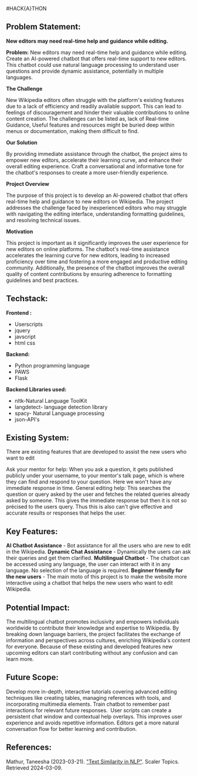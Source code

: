 #HACK{A}THON

## **Problem Statement:**

**New editors may need real-time help and guidance while editing.**

**Problem:** New editors may need real-time help and guidance while editing. Create an AI-powered chatbot that offers real-time support to new editors. This chatbot could use natural language processing to understand user questions and provide dynamic assistance, potentially in multiple languages.

**The Challenge**

New Wikipedia editors often struggle with the platform's existing features due to a lack of efficiency and readily available support.
This can lead to feelings of discouragement and hinder their valuable contributions to online content creation.
The challenges can be listed as, lack of Real-time Guidance, Useful features and resources might be buried deep within menus or documentation, making them difficult to find.

**Our Solution**

By providing immediate assistance through the chatbot, the project aims to empower new editors, accelerate their learning curve, and enhance their overall editing experience.
Craft a conversational and informative tone for the chatbot's responses to create a more user-friendly experience.

**Project Overview**

The purpose of this project is to develop an AI-powered chatbot that offers real-time help and guidance to new editors on Wikipedia.
The project addresses the challenge faced by inexperienced editors who may struggle with navigating the editing interface, understanding formatting guidelines, and resolving technical issues.

**Motivation**

This project is important as it significantly improves the user experience for new editors on online platforms.
The chatbot's real-time assistance accelerates the learning curve for new editors, leading to increased proficiency over time and fostering a more engaged and productive editing community.
Additionally, the presence of the chatbot improves the overall quality of content contributions by ensuring adherence to formatting guidelines and best practices.

## **Techstack:**

**Frontend :**

- Userscripts
- jquery
- javscript
- html
css

**Backend:**

- Python programming language
- PAWS
- Flask

**Backend Libraries used:**

- nltk-Natural Language ToolKit
- langdetect- language detection library
- spacy- Natural Language processing
- json-API's

## **Existing System:**

There are existing features that are developed to assist the new users who want to edit

Ask your mentor for help: When you ask a question, it gets published publicly under your username, to your mentor's talk page, which is where they can find and respond to your question. Here we won't have any immediate response in time.
General editing help: This searches the question or query asked by the user and fetches the related queries already asked by someone. This gives the immediate response but then it is not so précised to the users query. Thus this is also can't give effective and accurate results or responses that helps the user.

## **Key Features:**

**AI Chatbot Assistance** - Bot assistance for all the users who are new to edit in the Wikipedia.
**Dynamic Chat Assistance** - Dynamically the users can ask their queries and get them clarified.
**Multilingual Chatbot** - The chatbot can be accessed using any language, the user can interact with it in any language. No selection of the language is required.
**Beginner friendly for the new users** - The main moto of this project is to make the website more interactive using a chatbot that helps the new users who want to edit Wikipedia.

## **Potential Impact:**

The multilingual chatbot promotes inclusivity and empowers individuals worldwide to contribute their knowledge and expertise to Wikipedia.
By breaking down language barriers, the project facilitates the exchange of information and perspectives across cultures, enriching Wikipedia's content for everyone.
Because of these existing and developed features new upcoming editors can start contributing without any confusion and can learn more.

## **Future Scope:**

Develop more in-depth, interactive tutorials covering advanced editing techniques like creating tables, managing references with tools, and incorporating multimedia elements.
Train chatbot to remember past interactions for relevant future responses.  User scripts can create a persistent chat window and contextual help overlays. This improves user experience and avoids repetitive information. Editors get a more natural conversation flow for better learning and contribution.


## **References:**
Mathur, Taneesha (2023-03-21). ["Text Similarity in NLP"](https://www.scaler.com/topics/nlp/text-similarity-nlp/). Scaler Topics. Retrieved 2024-03-09.
